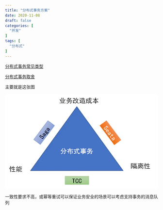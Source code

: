 ```yaml
---
title: "分布式事务方案"
date: 2020-11-08
draft: false
categories: [
  "开发"
]
tags: [
  "分布式"
]
---
```


[分布式事务常见类型](https://juejin.im/post/6850418108599894023)

[分布式事务取舍](https://jianshu.com/p/917cb4bdaa03)

主要就是这张图

![Saga&Seata&TCC](Saga&Seata&TCC.png)

一致性要求不高，或幂等重试可以保证业务安全的场景可以考虑支持事务的消息队列